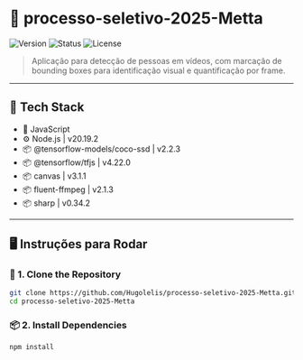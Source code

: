 # 🚀 processo-seletivo-2025-Metta

![Version](https://img.shields.io/badge/version-v1.0.0-blue.svg) ![Status](https://img.shields.io/badge/status-complete-brightgreen.svg) ![License](https://img.shields.io/badge/license-MIT-green.svg)


> Aplicação para detecção de pessoas em vídeos, com marcação de bounding boxes para identificação visual e quantificação por frame.

---

## 🧰 Tech Stack
- 📙 JavaScript
- ⚙️ Node.js | v20.19.2
- 📦 @tensorflow-models/coco-ssd | v2.2.3
- 📦 @tensorflow/tfjs | v4.22.0
- 📦 canvas | v3.1.1 
- 📦 fluent-ffmpeg | v2.1.3
- 📦 sharp | v0.34.2

---

## 🖥️ Instruções para Rodar

### 🔧 1. Clone the Repository

```bash
git clone https://github.com/Hugolelis/processo-seletivo-2025-Metta.git
cd processo-seletivo-2025-Metta
```

### 📦 2. Install Dependencies

```bash
npm install
```
